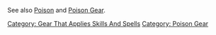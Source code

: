See also [Poison](Poison_(spell).md "wikilink") and [Poison
Gear](:Category:_Poison_Gear.md "wikilink").

[Category: Gear That Applies Skills And
Spells](Category:_Gear_That_Applies_Skills_And_Spells "wikilink")
[Category: Poison Gear](Category:_Poison_Gear "wikilink")
